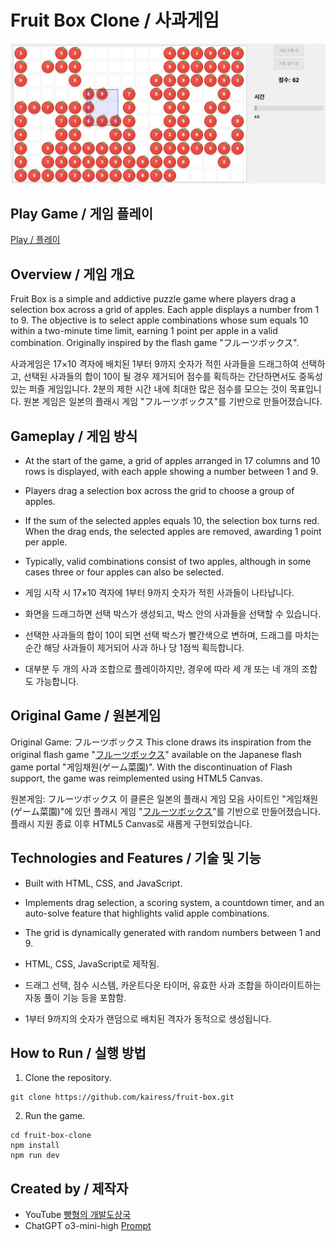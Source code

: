 # Fruit Box Clone / 사과게임

![Fruit Box Clone](result.png)

## Play Game / 게임 플레이

[Play / 플레이](https://kairess.github.io/fruit-box/)

## Overview / 게임 개요

Fruit Box is a simple and addictive puzzle game where players drag a selection box across a grid of apples. Each apple displays a number from 1 to 9. The objective is to select apple combinations whose sum equals 10 within a two-minute time limit, earning 1 point per apple in a valid combination. Originally inspired by the flash game "フルーツボックス".

사과게임은 17×10 격자에 배치된 1부터 9까지 숫자가 적힌 사과들을 드래그하여 선택하고, 선택된 사과들의 합이 10이 될 경우 제거되어 점수를 획득하는 간단하면서도 중독성 있는 퍼즐 게임입니다. 2분의 제한 시간 내에 최대한 많은 점수를 모으는 것이 목표입니다. 원본 게임은 일본의 플래시 게임 "フルーツボックス"를 기반으로 만들어졌습니다.

## Gameplay / 게임 방식

- At the start of the game, a grid of apples arranged in 17 columns and 10 rows is displayed, with each apple showing a number between 1 and 9.
- Players drag a selection box across the grid to choose a group of apples.
- If the sum of the selected apples equals 10, the selection box turns red. When the drag ends, the selected apples are removed, awarding 1 point per apple.
- Typically, valid combinations consist of two apples, although in some cases three or four apples can also be selected.

- 게임 시작 시 17×10 격자에 1부터 9까지 숫자가 적힌 사과들이 나타납니다.
- 화면을 드래그하면 선택 박스가 생성되고, 박스 안의 사과들을 선택할 수 있습니다.
- 선택한 사과들의 합이 10이 되면 선택 박스가 빨간색으로 변하며, 드래그를 마치는 순간 해당 사과들이 제거되어 사과 하나 당 1점씩 획득합니다.
- 대부분 두 개의 사과 조합으로 플레이하지만, 경우에 따라 세 개 또는 네 개의 조합도 가능합니다.

## Original Game / 원본게임

Original Game: フルーツボックス
This clone draws its inspiration from the original flash game "[フルーツボックス](https://www.gamesaien.com/game/fruit_box_a/)" available on the Japanese flash game portal "게임채원(ゲーム菜園)". With the discontinuation of Flash support, the game was reimplemented using HTML5 Canvas.

원본게임: フルーツボックス
이 클론은 일본의 플래시 게임 모음 사이트인 "게임채원(ゲーム菜園)"에 있던 플래시 게임 "[フルーツボックス](https://www.gamesaien.com/game/fruit_box_a/)"를 기반으로 만들어졌습니다. 플래시 지원 종료 이후 HTML5 Canvas로 새롭게 구현되었습니다.

## Technologies and Features / 기술 및 기능

- Built with HTML, CSS, and JavaScript.
- Implements drag selection, a scoring system, a countdown timer, and an auto-solve feature that highlights valid apple combinations.
- The grid is dynamically generated with random numbers between 1 and 9.

- HTML, CSS, JavaScript로 제작됨.
- 드래그 선택, 점수 시스템, 카운트다운 타이머, 유효한 사과 조합을 하이라이트하는 자동 풀이 기능 등을 포함함.
- 1부터 9까지의 숫자가 랜덤으로 배치된 격자가 동적으로 생성됩니다.

## How to Run / 실행 방법

1. Clone the repository.
```
git clone https://github.com/kairess/fruit-box.git
```

2. Run the game.
```
cd fruit-box-clone
npm install
npm run dev
```

## Created by / 제작자

- YouTube [빵형의 개발도상국](https://www.youtube.com/@bbanghyong)
- ChatGPT o3-mini-high [Prompt](https://chatgpt.com/share/679f5aa2-ef04-8002-b3a8-134db27e0bb6)
